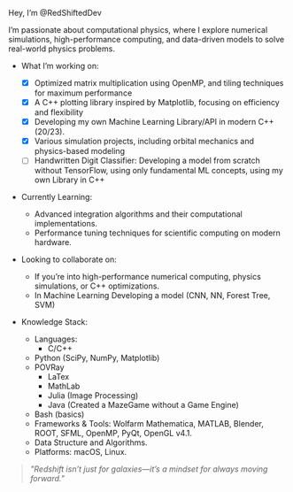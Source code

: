 Hey, I’m @RedShiftedDev

I’m passionate about computational physics, where I explore numerical simulations, high-performance computing, and data-driven models to solve real-world physics problems.

- What I’m working on:
  - [x] Optimized matrix multiplication using OpenMP, and tiling techniques for maximum performance
  - [x] A C++ plotting library inspired by Matplotlib, focusing on efficiency and flexibility
  - [x] Developing my own Machine Learning Library/API in modern C++ (20/23).
  - [x] Various simulation projects, including orbital mechanics and physics-based modeling
  - [ ] Handwritten Digit Classifier: Developing a model from scratch without TensorFlow, using only fundamental ML concepts, using my own Library in C++

- Currently Learning:
  +	Advanced integration algorithms and their computational implementations.
  +	Performance tuning techniques for scientific computing on modern hardware.

- Looking to collaborate on:
  +	If you’re into high-performance numerical computing, physics simulations, or C++ optimizations.
  +	In Machine Learning Developing a model (CNN, NN, Forest Tree, SVM)

- Knowledge Stack:
	+ Languages:
		- C/C++
  	- Python (SciPy, NumPy, Matplotlib)
  	- POVRay
	  - LaTex
	  - MathLab
	  - Julia (Image Processing)
	  - Java (Created a MazeGame without a Game Engine)
    - Bash (basics)
	+ Frameworks & Tools: Wolfarm Mathematica, MATLAB, Blender, ROOT, SFML, OpenMP, PyQt, OpenGL v4.1.
	+ Data Structure and Algorithms.
	+ Platforms: macOS, Linux.

> *"Redshift isn’t just for galaxies—it’s a mindset for always moving forward."* 
